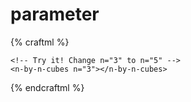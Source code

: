 # parameter

{% craftml %}
<craft>
    <craft name="n-by-n-cubes">
        <parameter name="n" type="int" default="3"/>
        <col spacing="2">
            <repeat n="{:n:}">
                <row spacing="2">
                    <repeat n="{:n:}">
                        <cube></cube>
                    </repeat>
                </row>
        </col>
    </craft>

    <!-- Try it! Change n="3" to n="5" -->
    <n-by-n-cubes n="3"></n-by-n-cubes>

</craft>
{% endcraftml %}
